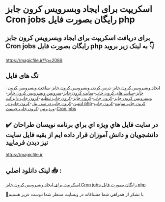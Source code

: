 # اسکریپت برای ایجاد وبسرویس کرون جابز Cron jobs رایگان بصورت فایل php

## برای دریافت اسکریپت برای ایجاد وبسرویس کرون جابز Cron jobs رایگان بصورت فایل php به لینک زیر بروید 👇

https://magicfile.ir/?p=2086

## تگ های فایل

-[ایجاد وبسرویس کرون جابز](https://magicfile.ir/product/%d8%a7%d9%8a%d8%ac%d8%a7%d8%af-%d9%88%d8%a8%d8%b3%d8%b1%d9%88%d9%8a%d8%b3-%da%a9%d8%b1%d9%88%d9%86-%d8%ac%d8%a7%d8%a8%d8%b2-cron-jobs-%d8%b1%d8%a7%d9%8a%da%af%d8%a7%d9%86/)-[درس کردن وبسرویس کرون جابز](https://magicfile.ir/product/%d8%a7%d9%8a%d8%ac%d8%a7%d8%af-%d9%88%d8%a8%d8%b3%d8%b1%d9%88%d9%8a%d8%b3-%da%a9%d8%b1%d9%88%d9%86-%d8%ac%d8%a7%d8%a8%d8%b2-cron-jobs-%d8%b1%d8%a7%d9%8a%da%af%d8%a7%d9%86/)-[ساخت وبسرویس کرون جابز](https://magicfile.ir/product/%d8%a7%d9%8a%d8%ac%d8%a7%d8%af-%d9%88%d8%a8%d8%b3%d8%b1%d9%88%d9%8a%d8%b3-%da%a9%d8%b1%d9%88%d9%86-%d8%ac%d8%a7%d8%a8%d8%b2-cron-jobs-%d8%b1%d8%a7%d9%8a%da%af%d8%a7%d9%86/)-[سایت های کرون جاب](https://magicfile.ir/product/%d8%a7%d9%8a%d8%ac%d8%a7%d8%af-%d9%88%d8%a8%d8%b3%d8%b1%d9%88%d9%8a%d8%b3-%da%a9%d8%b1%d9%88%d9%86-%d8%ac%d8%a7%d8%a8%d8%b2-cron-jobs-%d8%b1%d8%a7%d9%8a%da%af%d8%a7%d9%86/)-[سایت کرون جابز](https://magicfile.ir/product/%d8%a7%d9%8a%d8%ac%d8%a7%d8%af-%d9%88%d8%a8%d8%b3%d8%b1%d9%88%d9%8a%d8%b3-%da%a9%d8%b1%d9%88%d9%86-%d8%ac%d8%a7%d8%a8%d8%b2-cron-jobs-%d8%b1%d8%a7%d9%8a%da%af%d8%a7%d9%86/)-[سرویس وبسرویس کرون جابز](https://magicfile.ir/product/%d8%a7%d9%8a%d8%ac%d8%a7%d8%af-%d9%88%d8%a8%d8%b3%d8%b1%d9%88%d9%8a%d8%b3-%da%a9%d8%b1%d9%88%d9%86-%d8%ac%d8%a7%d8%a8%d8%b2-cron-jobs-%d8%b1%d8%a7%d9%8a%da%af%d8%a7%d9%86/)-[وبسرویس کرون جابز](https://magicfile.ir/product/%d8%a7%d9%8a%d8%ac%d8%a7%d8%af-%d9%88%d8%a8%d8%b3%d8%b1%d9%88%d9%8a%d8%b3-%da%a9%d8%b1%d9%88%d9%86-%d8%ac%d8%a7%d8%a8%d8%b2-cron-jobs-%d8%b1%d8%a7%d9%8a%da%af%d8%a7%d9%86/)-[کرون جاب](https://magicfile.ir/product/%d8%a7%d9%8a%d8%ac%d8%a7%d8%af-%d9%88%d8%a8%d8%b3%d8%b1%d9%88%d9%8a%d8%b3-%da%a9%d8%b1%d9%88%d9%86-%d8%ac%d8%a7%d8%a8%d8%b2-cron-jobs-%d8%b1%d8%a7%d9%8a%da%af%d8%a7%d9%86/)-[کرون جابز](https://magicfile.ir/product/%d8%a7%d9%8a%d8%ac%d8%a7%d8%af-%d9%88%d8%a8%d8%b3%d8%b1%d9%88%d9%8a%d8%b3-%da%a9%d8%b1%d9%88%d9%86-%d8%ac%d8%a7%d8%a8%d8%b2-cron-jobs-%d8%b1%d8%a7%d9%8a%da%af%d8%a7%d9%86/)-[کرون جاب تنظیم](https://magicfile.ir/product/%d8%a7%d9%8a%d8%ac%d8%a7%d8%af-%d9%88%d8%a8%d8%b3%d8%b1%d9%88%d9%8a%d8%b3-%da%a9%d8%b1%d9%88%d9%86-%d8%ac%d8%a7%d8%a8%d8%b2-cron-jobs-%d8%b1%d8%a7%d9%8a%da%af%d8%a7%d9%86/)-[کرون جاب دایرکت ادمین](https://magicfile.ir/product/%d8%a7%d9%8a%d8%ac%d8%a7%d8%af-%d9%88%d8%a8%d8%b3%d8%b1%d9%88%d9%8a%d8%b3-%da%a9%d8%b1%d9%88%d9%86-%d8%ac%d8%a7%d8%a8%d8%b2-cron-jobs-%d8%b1%d8%a7%d9%8a%da%af%d8%a7%d9%86/)-[کرون جاب در سی پنل](https://magicfile.ir/product/%d8%a7%d9%8a%d8%ac%d8%a7%d8%af-%d9%88%d8%a8%d8%b3%d8%b1%d9%88%d9%8a%d8%b3-%da%a9%d8%b1%d9%88%d9%86-%d8%ac%d8%a7%d8%a8%d8%b2-cron-jobs-%d8%b1%d8%a7%d9%8a%da%af%d8%a7%d9%86/)-[کرون جاب در php](https://magicfile.ir/product/%d8%a7%d9%8a%d8%ac%d8%a7%d8%af-%d9%88%d8%a8%d8%b3%d8%b1%d9%88%d9%8a%d8%b3-%da%a9%d8%b1%d9%88%d9%86-%d8%ac%d8%a7%d8%a8%d8%b2-cron-jobs-%d8%b1%d8%a7%d9%8a%da%af%d8%a7%d9%86/)-[کرون جاب سایت](https://magicfile.ir/product/%d8%a7%d9%8a%d8%ac%d8%a7%d8%af-%d9%88%d8%a8%d8%b3%d8%b1%d9%88%d9%8a%d8%b3-%da%a9%d8%b1%d9%88%d9%86-%d8%ac%d8%a7%d8%a8%d8%b2-cron-jobs-%d8%b1%d8%a7%d9%8a%da%af%d8%a7%d9%86/)-[کرون جاب وردپرس](https://magicfile.ir/product/%d8%a7%d9%8a%d8%ac%d8%a7%d8%af-%d9%88%d8%a8%d8%b3%d8%b1%d9%88%d9%8a%d8%b3-%da%a9%d8%b1%d9%88%d9%86-%d8%ac%d8%a7%d8%a8%d8%b2-cron-jobs-%d8%b1%d8%a7%d9%8a%da%af%d8%a7%d9%86/)-[کرون جاب چیست](https://magicfile.ir/product/%d8%a7%d9%8a%d8%ac%d8%a7%d8%af-%d9%88%d8%a8%d8%b3%d8%b1%d9%88%d9%8a%d8%b3-%da%a9%d8%b1%d9%88%d9%86-%d8%ac%d8%a7%d8%a8%d8%b2-cron-jobs-%d8%b1%d8%a7%d9%8a%da%af%d8%a7%d9%86/)-[Cron jobs](https://magicfile.ir/product/%d8%a7%d9%8a%d8%ac%d8%a7%d8%af-%d9%88%d8%a8%d8%b3%d8%b1%d9%88%d9%8a%d8%b3-%da%a9%d8%b1%d9%88%d9%86-%d8%ac%d8%a7%d8%a8%d8%b2-cron-jobs-%d8%b1%d8%a7%d9%8a%da%af%d8%a7%d9%86/)

## ✔️ در سايت فايل هاي ويژه اي براي برنامه نويسان طراحان دانشجويان و دانش آموزان قرار داده ايم از بقيه فايل سايت نيز ديدن فرماييد

https://magicfile.ir


## لينک دانلود اصلي 📥 :

[اسکریپت برای ایجاد وبسرویس کرون جابز Cron jobs رایگان بصورت فایل php](https://magicfile.ir/product/%d8%a7%d9%8a%d8%ac%d8%a7%d8%af-%d9%88%d8%a8%d8%b3%d8%b1%d9%88%d9%8a%d8%b3-%da%a9%d8%b1%d9%88%d9%86-%d8%ac%d8%a7%d8%a8%d8%b2-cron-jobs-%d8%b1%d8%a7%d9%8a%da%af%d8%a7%d9%86/) 


🙏با تشکر از همراهي شما مشتاقانه در وبسایت منتظر شما دوست عزیز هستیم

